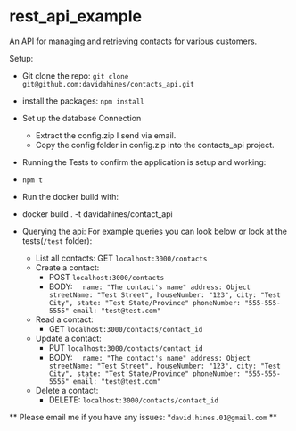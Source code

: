 # rest_api_example
An API for managing and retrieving contacts for various customers.

Setup:
* Git clone the repo: `git clone git@github.com:davidahines/contacts_api.git`
* install the packages: `npm install`

* Set up the database Connection
  * Extract the config.zip I send via email.
  * Copy the config folder in config.zip into the contacts_api project.
      
* Running the Tests to confirm the application is setup and working: 
 * `npm t`

* Run the docker build with:
 * docker build . -t davidahines/contact_api

* Querying the api:
For example queries you can look below or look at the tests(`/test` folder):
  * List all contacts:
    GET `localhost:3000/contacts`
  * Create a contact:
    * POST `localhost:3000/contacts`
     * BODY: ` 
      name: "The contact's name"
      address: Object
        streetName: "Test Street",
        houseNumber: "123",
        city: "Test City",
        state: "Test State/Province"
      phoneNumber: "555-555-5555"
      email: "test@test.com"`
  * Read a contact:
    * GET `localhost:3000/contacts/contact_id`
  * Update a contact:
    * PUT `localhost:3000/contacts/contact_id`
     * BODY: ` 
      name: "The contact's name"
      address: Object
        streetName: "Test Street",
        houseNumber: "123",
        city: "Test City",
        state: "Test State/Province"
      phoneNumber: "555-555-5555"
      email: "test@test.com"`
  * Delete a contact:
    * DELETE: `localhost:3000/contacts/contact_id`
   
** Please email me if you have any issues:
 *`david.hines.01@gmail.com` **
